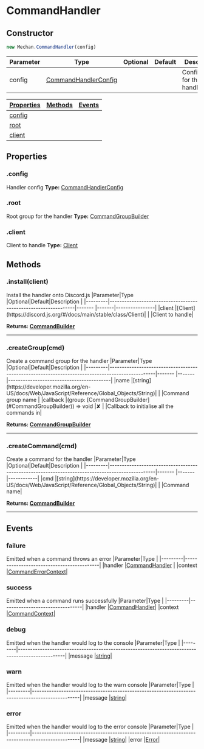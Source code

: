 # CommandHandler

## Constructor
```js
new Mechan.CommandHandler(config)
```
|Parameter | Type                                        | Optional | Default| Description                  |
|----------|---------------------------------------------|----------|--------|------------------------------|
|config    |[CommandHandlerConfig](#CommandHandlerConfig)|          |        | Configuration for the handler|

|[Properties](#CommandHandler?scrollTo=properties)|[Methods](#CommandHandler?scrollTo=methods)          |[Events](#CommandHandler?scrollTo=events)|
|-------------------------------------------------|-----------------------------------------------------|-----------------------------------------|
|[config](#CommandHandler?scrollTo=config)        |                                                     |                                         |
|[root](#CommandHandler?scrollTo=fullname)        |                                                     |                                         |
|[client](#CommandHandler?scrollTo=handler)       |                                                     |                                         |

## Properties
### .config
Handler config
**Type:** [CommandHandlerConfig](#CommandHandlerConfig)

### .root
Root group for the handler
**Type:** [CommandGroupBuilder](#CommandGroupBuilder)

### .client
Client to handle
**Type:** [Client](https://discord.js.org/#/docs/main/stable/class/Client)


## Methods
<h3 id="install"> .install(client)</h3>
Install the handler onto Discord.js
|Parameter|Type                                                            |Optional|Default|Description     |
|---------|----------------------------------------------------------------|------- |-------|----------------|
|client   |[Client](https://discord.js.org/#/docs/main/stable/class/Client)|        |       |Client to handle|

**Returns: [CommandBuilder](#CommandBuilder)**

<hr>

<h3 id="createGroup"> .createGroup(cmd)</h3>
Create a command group for the handler
|Parameter|Type                                                                                             |Optional|Default|Description                               |
|---------|-------------------------------------------------------------------------------------------------|------- |-------|------------------------------------------|
|name     |[string](https://developer.mozilla.org/en-US/docs/Web/JavaScript/Reference/Global_Objects/String)|        |       |Command group name                        |
|callback |(group: [CommandGroupBuilder](#CommandGroupBuilder)) => void                                     |✘       |       |Callback to initialise all the commands in|

**Returns: [CommandGroupBuilder](#CommandGroupBuilder)**

<hr>

<h3 id="createCommand"> .createCommand(cmd)</h3>
Create a command for the handler
|Parameter|Type                                                                                             |Optional|Default|Description |
|---------|-------------------------------------------------------------------------------------------------|------- |-------|------------|
|cmd      |[string](https://developer.mozilla.org/en-US/docs/Web/JavaScript/Reference/Global_Objects/String)|        |       |Command name|

**Returns: [CommandBuilder](#CommandBuilder)**

<hr>


## Events
### failure
Emitted when a command throws an error
|Parameter|Type                                       |
|---------|-------------------------------------------|
|handler  |[CommandHandler](#CommandHandler)          |
|context  |[CommandErrorContext](#CommandErrorContext)|

### success
Emitted when a command runs successfully
|Parameter|Type                             |
|---------|---------------------------------|
|handler  |[CommandHandler](#CommandHandler)|
|context  |[CommandContext](#CommandContext)|

### debug
Emitted when the handler would log to the console
|Parameter|Type                                                                                             |
|---------|-------------------------------------------------------------------------------------------------|
|message  |[string](https://developer.mozilla.org/en-US/docs/Web/JavaScript/Reference/Global_Objects/String)|

### warn
Emitted when the handler would log to the warn console
|Parameter|Type                                                                                             |
|---------|-------------------------------------------------------------------------------------------------|
|message  |[string](https://developer.mozilla.org/en-US/docs/Web/JavaScript/Reference/Global_Objects/String)|

### error
Emitted when the handler would log to the error console
|Parameter|Type                                                                                             |
|---------|-------------------------------------------------------------------------------------------------|
|message  |[string](https://developer.mozilla.org/en-US/docs/Web/JavaScript/Reference/Global_Objects/String)|
|error    |[Error](https://developer.mozilla.org/en-US/docs/Web/JavaScript/Reference/Global_Objects/Error)|